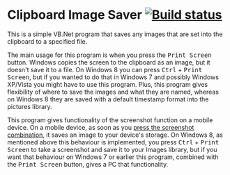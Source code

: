 Clipboard Image Saver [![Build status](https://ci.appveyor.com/api/projects/status/g32gra4rxcwlrwqr)](https://ci.appveyor.com/project/Walkman100/clipboard-projects)
==============

This is a simple VB.Net program that saves any images that are set into the clipboard to a specified file.

The main usage for this program is when you press the <kbd>Print Screen</kbd> button. Windows copies the screen to the clipboard as an image, but it doesn't save it to a file. On Windows 8 you can press <kbd>Ctrl</kbd> + <kbd>Print Screen</kbd>, but if you wanted to do that in Windows 7 and possibly Windows XP/Vista you might have to use this program. Plus, this program gives flexibility of where to save the images and what they are named, whereas on Windows 8 they are saved with a default timestamp format into the pictures library.

This program gives functionality of the screenshot function on a mobile device. On a mobile device, as soon as you [press the screenshot combination](http://matthewcstech.blogspot.com/2013/10/how-to-screenshot-on-your-mobile-device.html), it saves an image to your device's storage. On Windows 8, as mentioned above this behaviour is implemented, you press <kbd>Ctrl</kbd> + <kbd>Print Screen</kbd> to take a screenshot and save it to your Images library, but if you want that behaviour on Windows 7 or earlier this program, combined with the <kbd>Print Screen</kbd> button, gives a PC that functionality.
